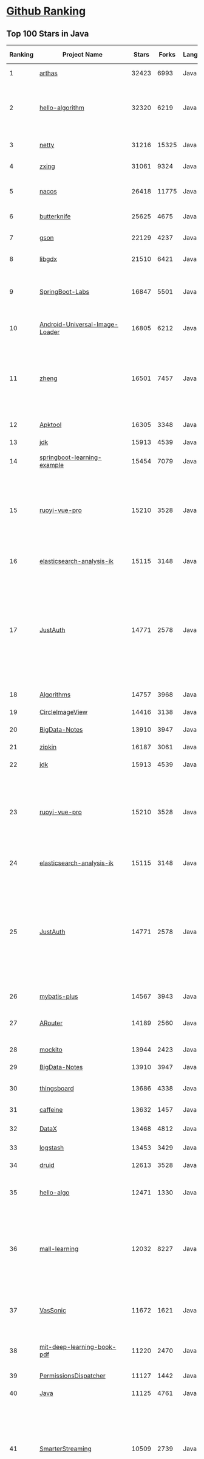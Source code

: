[Github Ranking](../README.md)
==========

## Top 100 Stars in Java

| Ranking | Project Name | Stars | Forks | Language | Open Issues | Description | Last Commit |
| ------- | ------------ | ----- | ----- | -------- | ----------- | ----------- | ----------- |
| 1 | [arthas](https://github.com/alibaba/arthas) | 32423 | 6993 | Java | 200 | Alibaba Java Diagnostic Tool Arthas/Alibaba Java诊断利器Arthas | 2023-05-19T09:56:59Z |
| 2 | [hello-algorithm](https://github.com/geekxh/hello-algorithm) | 32320 | 6219 | Java | 7 | 🌍 针对小白的算法训练 \| 包括四部分：①.大厂面经 ②.力扣图解  ③.千本开源电子书 ④.百张技术思维导图（项目花了上百小时，希望可以点 star 支持，🌹感谢~）推荐免费ChatGPT使用网站 | 2023-05-19T06:12:40Z |
| 3 | [netty](https://github.com/netty/netty) | 31216 | 15325 | Java | 531 | Netty project - an event-driven asynchronous network application framework | 2023-05-22T07:34:40Z |
| 4 | [zxing](https://github.com/zxing/zxing) | 31061 | 9324 | Java | 6 | ZXing ("Zebra Crossing") barcode scanning library for Java, Android | 2023-05-20T03:43:29Z |
| 5 | [nacos](https://github.com/alibaba/nacos) | 26418 | 11775 | Java | 217 | an easy-to-use dynamic service discovery, configuration and service management platform for building cloud native applications. | 2023-05-22T05:02:38Z |
| 6 | [butterknife](https://github.com/JakeWharton/butterknife) | 25625 | 4675 | Java | 97 | Bind Android views and callbacks to fields and methods. | 2023-03-29T12:06:37Z |
| 7 | [gson](https://github.com/google/gson) | 22129 | 4237 | Java | 290 | A Java serialization/deserialization library to convert Java Objects into JSON and back | 2023-05-22T03:56:57Z |
| 8 | [libgdx](https://github.com/libgdx/libgdx) | 21510 | 6421 | Java | 206 | Desktop/Android/HTML5/iOS Java game development framework | 2023-05-21T05:13:18Z |
| 9 | [SpringBoot-Labs](https://github.com/yudaocode/SpringBoot-Labs) | 16847 | 5501 | Java | 26 | 一个涵盖六个专栏：Spring Boot 2.X、Spring Cloud、Spring Cloud Alibaba、Dubbo、分布式消息队列、分布式事务的仓库。希望胖友小手一抖，右上角来个 Star，感恩 1024 | 2022-09-03T08:55:18Z |
| 10 | [Android-Universal-Image-Loader](https://github.com/nostra13/Android-Universal-Image-Loader) | 16805 | 6212 | Java | 447 | Powerful and flexible library for loading, caching and displaying images on Android. | 2022-01-17T09:48:53Z |
| 11 | [zheng](https://github.com/shuzheng/zheng) | 16501 | 7457 | Java | 36 | 基于Spring+SpringMVC+Mybatis分布式敏捷开发系统架构，提供整套公共微服务服务模块：集中权限管理（单点登录）、内容管理、支付中心、用户管理（支持第三方登录）、微信平台、存储系统、配置中心、日志分析、任务和通知等，支持服务治理、监控和追踪，努力为中小型企业打造全方位J2EE企业级开发解决方案。 | 2022-12-16T09:53:00Z |
| 12 | [Apktool](https://github.com/iBotPeaches/Apktool) | 16305 | 3348 | Java | 91 | A tool for reverse engineering Android apk files | 2023-05-20T19:07:44Z |
| 13 | [jdk](https://github.com/openjdk/jdk) | 15913 | 4539 | Java | 0 | JDK main-line development https://openjdk.org/projects/jdk | 2023-05-22T09:01:08Z |
| 14 | [springboot-learning-example](https://github.com/JeffLi1993/springboot-learning-example) | 15454 | 7079 | Java | 14 | spring boot 实践学习案例，是 spring boot 初学者及核心技术巩固的最佳实践。 | 2023-03-23T16:59:35Z |
| 15 | [ruoyi-vue-pro](https://github.com/YunaiV/ruoyi-vue-pro) | 15210 | 3528 | Java | 12 | 🔥 官方推荐 🔥 RuoYi-Vue 全新 Pro 版本，优化重构所有功能。基于 Spring Boot + MyBatis Plus + Vue & Element 实现的后台管理系统 + 微信小程序，支持 RBAC 动态权限、数据权限、SaaS 多租户、Flowable 工作流、三方登录、支付、短信、商城等功能。你的 ⭐️ Star ⭐️，是作者生发的动力！ | 2023-05-21T16:02:33Z |
| 16 | [elasticsearch-analysis-ik](https://github.com/medcl/elasticsearch-analysis-ik) | 15115 | 3148 | Java | 355 | The IK Analysis plugin integrates Lucene IK analyzer into elasticsearch, support customized dictionary. | 2023-04-01T10:46:21Z |
| 17 | [JustAuth](https://github.com/justauth/JustAuth) | 14771 | 2578 | Java | 32 | 🏆Gitee 最有价值开源项目 🚀:100: 小而全而美的第三方登录开源组件。目前已支持Github、Gitee、微博、钉钉、百度、Coding、腾讯云开发者平台、OSChina、支付宝、QQ、微信、淘宝、Google、Facebook、抖音、领英、小米、微软、今日头条、Teambition、StackOverflow、Pinterest、人人、华为、企业微信、酷家乐、Gitlab、美团、饿了么、推特、飞书、京东、阿里云、喜马拉雅、Amazon、Slack和 Line 等第三方平台的授权登录。 Login, so easy! | 2023-05-06T13:38:30Z |
| 18 | [Algorithms](https://github.com/williamfiset/Algorithms) | 14757 | 3968 | Java | 53 | A collection of algorithms and data structures | 2023-05-21T15:20:04Z |
| 19 | [CircleImageView](https://github.com/hdodenhof/CircleImageView) | 14416 | 3138 | Java | 5 | A circular ImageView for Android | 2023-04-06T07:46:13Z |
| 20 | [BigData-Notes](https://github.com/heibaiying/BigData-Notes) | 13910 | 3947 | Java | 19 | 大数据入门指南  :star: | 2023-02-01T11:44:36Z |
| 21 | [zipkin](https://github.com/openzipkin/zipkin) | 16187 | 3061 | Java | 202 | Zipkin is a distributed tracing system | 2023-05-19T19:05:18Z |
| 22 | [jdk](https://github.com/openjdk/jdk) | 15913 | 4539 | Java | 0 | JDK main-line development https://openjdk.org/projects/jdk | 2023-05-22T09:01:08Z |
| 23 | [ruoyi-vue-pro](https://github.com/YunaiV/ruoyi-vue-pro) | 15210 | 3528 | Java | 12 | 🔥 官方推荐 🔥 RuoYi-Vue 全新 Pro 版本，优化重构所有功能。基于 Spring Boot + MyBatis Plus + Vue & Element 实现的后台管理系统 + 微信小程序，支持 RBAC 动态权限、数据权限、SaaS 多租户、Flowable 工作流、三方登录、支付、短信、商城等功能。你的 ⭐️ Star ⭐️，是作者生发的动力！ | 2023-05-21T16:02:33Z |
| 24 | [elasticsearch-analysis-ik](https://github.com/medcl/elasticsearch-analysis-ik) | 15115 | 3148 | Java | 355 | The IK Analysis plugin integrates Lucene IK analyzer into elasticsearch, support customized dictionary. | 2023-04-01T10:46:21Z |
| 25 | [JustAuth](https://github.com/justauth/JustAuth) | 14771 | 2578 | Java | 32 | 🏆Gitee 最有价值开源项目 🚀:100: 小而全而美的第三方登录开源组件。目前已支持Github、Gitee、微博、钉钉、百度、Coding、腾讯云开发者平台、OSChina、支付宝、QQ、微信、淘宝、Google、Facebook、抖音、领英、小米、微软、今日头条、Teambition、StackOverflow、Pinterest、人人、华为、企业微信、酷家乐、Gitlab、美团、饿了么、推特、飞书、京东、阿里云、喜马拉雅、Amazon、Slack和 Line 等第三方平台的授权登录。 Login, so easy! | 2023-05-06T13:38:30Z |
| 26 | [mybatis-plus](https://github.com/baomidou/mybatis-plus) | 14567 | 3943 | Java | 139 | An powerful enhanced toolkit of MyBatis for simplify development | 2023-05-22T03:48:07Z |
| 27 | [ARouter](https://github.com/alibaba/ARouter) | 14189 | 2560 | Java | 103 | 💪 A framework for assisting in the renovation of Android componentization (帮助 Android App 进行组件化改造的路由框架) | 2023-05-17T12:17:20Z |
| 28 | [mockito](https://github.com/mockito/mockito) | 13944 | 2423 | Java | 325 | Most popular Mocking framework for unit tests written in Java | 2023-05-13T10:42:21Z |
| 29 | [BigData-Notes](https://github.com/heibaiying/BigData-Notes) | 13910 | 3947 | Java | 19 | 大数据入门指南  :star: | 2023-02-01T11:44:36Z |
| 30 | [thingsboard](https://github.com/thingsboard/thingsboard) | 13686 | 4338 | Java | 1463 | Open-source IoT Platform - Device management, data collection, processing and visualization. | 2023-05-22T07:45:55Z |
| 31 | [caffeine](https://github.com/ben-manes/caffeine) | 13632 | 1457 | Java | 2 | A high performance caching library for Java | 2023-05-22T08:01:30Z |
| 32 | [DataX](https://github.com/alibaba/DataX) | 13468 | 4812 | Java | 869 | DataX是阿里云DataWorks数据集成的开源版本。 | 2023-05-18T09:37:48Z |
| 33 | [logstash](https://github.com/elastic/logstash) | 13453 | 3429 | Java | 1853 | Logstash - transport and process your logs, events, or other data | 2023-05-22T07:45:16Z |
| 34 | [druid](https://github.com/apache/druid) | 12613 | 3528 | Java | 1437 | Apache Druid: a high performance real-time analytics database. | 2023-05-22T07:06:48Z |
| 35 | [hello-algo](https://github.com/krahets/hello-algo) | 12471 | 1330 | Java | 6 | 《Hello 算法》是一本动画图解、能运行、可提问的数据结构与算法入门书，支持 Java, C++, Python, Go, JS, TS, C#, Swift, Zig 等语言。 | 2023-05-21T17:37:17Z |
| 36 | [mall-learning](https://github.com/macrozheng/mall-learning) | 12032 | 8227 | Java | 17 | mall学习教程，架构、业务、技术要点全方位解析。mall项目（50k+star）是一套电商系统，使用现阶段主流技术实现。涵盖了SpringBoot 2.3.0、MyBatis 3.4.6、Elasticsearch 7.6.2、RabbitMQ 3.7.15、Redis 5.0、MongoDB 4.2.5、Mysql5.7等技术，采用Docker容器化部署。 | 2023-05-22T08:15:51Z |
| 37 | [VasSonic](https://github.com/Tencent/VasSonic) | 11672 | 1621 | Java | 41 | VasSonic is a lightweight and high-performance Hybrid framework developed by tencent VAS team, which is intended to speed up the first screen of websites working on Android and iOS platform.  | 2023-04-07T11:37:52Z |
| 38 | [mit-deep-learning-book-pdf](https://github.com/janishar/mit-deep-learning-book-pdf) | 11220 | 2470 | Java | 10 | MIT Deep Learning Book in PDF format (complete and parts) by Ian Goodfellow, Yoshua Bengio and Aaron Courville | 2022-12-26T10:15:38Z |
| 39 | [PermissionsDispatcher](https://github.com/permissions-dispatcher/PermissionsDispatcher) | 11127 | 1442 | Java | 24 | A declarative API to handle Android runtime permissions. | 2022-09-24T00:46:05Z |
| 40 | [Java](https://github.com/DuGuQiuBai/Java) | 11125 | 4761 | Java | 42 | 27天成为Java大神 | 2023-02-23T14:37:06Z |
| 41 | [SmarterStreaming](https://github.com/daniulive/SmarterStreaming) | 10509 | 2739 | Java | 5 | 业内为数不多致力于极致体验的超强全自研跨平台(windows/linux/android/iOS)流媒体内核，通过模块化自由组合，支持实时RTMP推流、RTSP推流、RTMP播放器、RTSP播放器、录像、多路流媒体转发、音视频导播、动态视频合成、音频混音、直播互动、内置轻量级RTSP服务等，比快更快，业界真正靠谱的超低延迟直播SDK(1秒内，低延迟模式下200~400ms)。 | 2023-05-22T05:06:01Z |
| 42 | [dolphinscheduler](https://github.com/apache/dolphinscheduler) | 10491 | 3892 | Java | 920 | Apache DolphinScheduler is the modern data orchestration platform. Agile to create high performance workflow with low-code | 2023-05-22T08:30:45Z |
| 43 | [RxPermissions](https://github.com/tbruyelle/RxPermissions) | 10438 | 1317 | Java | 90 | Android runtime permissions powered by RxJava2 | 2022-05-11T09:47:47Z |
| 44 | [platform_frameworks_base](https://github.com/aosp-mirror/platform_frameworks_base) | 10400 | 6240 | Java | 0 | None | 2023-01-09T21:15:20Z |
| 45 | [javapoet](https://github.com/square/javapoet) | 10235 | 1330 | Java | 91 | A Java API for generating .java source files. | 2023-05-10T21:51:00Z |
| 46 | [LSPosed](https://github.com/LSPosed/LSPosed) | 10021 | 1465 | Java | 3 | LSPosed Framework | 2023-05-21T08:16:24Z |
| 47 | [android-interview-questions](https://github.com/amitshekhariitbhu/android-interview-questions) | 10001 | 2083 | Java | 15 | Your Cheat Sheet For Android Interview - Android Interview Questions | 2023-05-22T05:31:16Z |
| 48 | [COLA](https://github.com/alibaba/COLA) | 9782 | 2597 | Java | 24 | 🥤 COLA: Clean Object-oriented & Layered Architecture | 2023-05-19T20:00:18Z |
| 49 | [glide-transformations](https://github.com/wasabeef/glide-transformations) | 9780 | 1428 | Java | 50 | An Android transformation library providing a variety of image transformations for Glide. | 2022-03-08T16:07:21Z |
| 50 | [conductor](https://github.com/Netflix/conductor) | 9761 | 2144 | Java | 100 | Conductor is a microservices orchestration engine. | 2023-05-16T17:18:27Z |
| 51 | [Fragmentation](https://github.com/YoKeyword/Fragmentation) | 9729 | 2136 | Java | 190 | [DEPRECATED] A powerful library that manage Fragment for Android | 2021-06-03T12:38:20Z |
| 52 | [AVLoadingIndicatorView](https://github.com/HarlonWang/AVLoadingIndicatorView) | 9697 | 1892 | Java | 66 | DEPRECATED | 2023-04-06T06:05:06Z |
| 53 | [spark](https://github.com/perwendel/spark) | 9474 | 1571 | Java | 198 | A simple expressive web framework for java. Spark has a kotlin DSL https://github.com/perwendel/spark-kotlin | 2022-11-22T23:59:54Z |
| 54 | [AndroidSlidingUpPanel](https://github.com/umano/AndroidSlidingUpPanel) | 9463 | 2308 | Java | 268 | This library provides a simple way to add a draggable sliding up panel (popularized by Google Music and Google Maps) to your Android application. Brought to you by Umano. | 2022-07-21T00:21:03Z |
| 55 | [Mycat-Server](https://github.com/MyCATApache/Mycat-Server) | 9397 | 3885 | Java | 918 | None | 2022-11-01T02:37:58Z |
| 56 | [supertokens-core](https://github.com/supertokens/supertokens-core) | 9374 | 328 | Java | 92 | Open source alternative to Auth0 / Firebase Auth / AWS Cognito  | 2023-05-22T07:55:14Z |
| 57 | [android-gif-drawable](https://github.com/koral--/android-gif-drawable) | 9363 | 1800 | Java | 31 | Views and Drawable for displaying animated GIFs on Android | 2022-12-28T09:22:04Z |
| 58 | [VirtualApp](https://github.com/asLody/VirtualApp) | 9303 | 2815 | Java | 0 | Virtual Engine for Android(Support 12.0 in business version) | 2023-04-27T03:13:15Z |
| 59 | [metersphere](https://github.com/metersphere/metersphere) | 9229 | 2199 | Java | 307 | MeterSphere 一站式开源持续测试平台，为软件质量保驾护航。搞测试，就选 MeterSphere！ | 2023-05-22T09:02:05Z |
| 60 | [AndroidNote](https://github.com/GcsSloop/AndroidNote) | 8897 | 2110 | Java | 49 | 安卓学习笔记 | 2021-05-25T00:50:17Z |
| 61 | [Android-PullToRefresh](https://github.com/chrisbanes/Android-PullToRefresh) | 8746 | 4773 | Java | 0 | DEPRECATED | 2017-10-13T08:40:58Z |
| 62 | [Android_Data](https://github.com/Freelander/Android_Data) | 8612 | 2051 | Java | 2 | Some Android learning materials, hoping to help you learn Android development. | 2023-03-11T16:21:50Z |
| 63 | [Calligraphy](https://github.com/chrisjenx/Calligraphy) | 8598 | 1102 | Java | 82 | Custom fonts in Android the easy way... | 2019-06-18T10:41:44Z |
| 64 | [quickstart-android](https://github.com/firebase/quickstart-android) | 8468 | 7443 | Java | 28 | Firebase Quickstart Samples for Android | 2023-05-18T23:43:40Z |
| 65 | [junit4](https://github.com/junit-team/junit4) | 8439 | 3203 | Java | 106 | A programmer-oriented testing framework for Java. | 2023-05-01T14:25:25Z |
| 66 | [SimianArmy](https://github.com/Netflix/SimianArmy) | 7933 | 1156 | Java | 39 | Tools for keeping your cloud operating in top form. Chaos Monkey is a resiliency tool that helps applications tolerate random instance failures. | 2018-12-18T09:29:22Z |
| 67 | [subsampling-scale-image-view](https://github.com/davemorrissey/subsampling-scale-image-view) | 7557 | 1131 | Java | 36 | Android library (AAR). Highly configurable, easily extendable deep zoom view for displaying huge images without loss of detail. Perfect for photo galleries, maps, building plans etc. | 2022-03-30T10:42:13Z |
| 68 | [MyBookshelf](https://github.com/gedoor/MyBookshelf) | 7401 | 1851 | Java | 229 | 阅读是一款可以自定义来源阅读网络内容的工具，为广大网络文学爱好者提供一种方便、快捷舒适的试读体验。 | 2022-04-01T02:57:15Z |
| 69 | [sweet-alert-dialog](https://github.com/pedant/sweet-alert-dialog) | 7258 | 1963 | Java | 144 | SweetAlert for Android, a beautiful and clever alert dialog | 2021-08-31T11:15:13Z |
| 70 | [algs4](https://github.com/kevin-wayne/algs4) | 7233 | 2661 | Java | 12 | Algorithms, 4th edition textbook code and libraries | 2023-05-10T03:54:47Z |
| 71 | [LeetCode](https://github.com/yuanguangxin/LeetCode) | 7100 | 1895 | Java | 0 | LeetCode刷题记录与面试整理 | 2023-04-03T16:23:44Z |
| 72 | [karate](https://github.com/karatelabs/karate) | 7035 | 1771 | Java | 23 | Test Automation Made Simple | 2023-05-22T05:29:46Z |
| 73 | [XPopup](https://github.com/li-xiaojun/XPopup) | 7035 | 1112 | Java | 54 | 🔥XPopup2.0版本重磅来袭，2倍以上性能提升，带来可观的动画性能优化和交互细节的提升！！！功能强大，交互优雅，动画丝滑的通用弹窗！可以替代Dialog，PopupWindow，PopupMenu，BottomSheet，DrawerLayout，Spinner等组件，自带十几种效果良好的动画， 支持完全的UI和动画自定义！(Powerful and Beautiful Popup for Android，can absolutely replace Dialog，PopupWindow，PopupMenu，BottomSheet，DrawerLayout，Spinner. With built-in animators , very easy to custom popup view.) | 2023-05-13T06:51:28Z |
| 74 | [closure-compiler](https://github.com/google/closure-compiler) | 6843 | 1164 | Java | 876 | A JavaScript checker and optimizer. | 2023-05-19T17:39:30Z |
| 75 | [gocd](https://github.com/gocd/gocd) | 6792 | 969 | Java | 55 | Main repository for GoCD - Continuous Delivery server | 2023-05-22T05:35:55Z |
| 76 | [angel](https://github.com/Angel-ML/angel) | 6659 | 1634 | Java | 122 | A Flexible and Powerful Parameter Server for large-scale machine learning | 2022-11-24T08:07:54Z |
| 77 | [nanohttpd](https://github.com/NanoHttpd/nanohttpd) | 6606 | 1690 | Java | 152 | Tiny, easily embeddable HTTP server in Java. | 2023-02-06T19:22:37Z |
| 78 | [react-native-video](https://github.com/react-native-video/react-native-video) | 6572 | 2721 | Java | 164 | A <Video /> component for react-native | 2023-05-22T07:00:20Z |
| 79 | [storm](https://github.com/apache/storm) | 6452 | 4105 | Java | 0 | Mirror of Apache Storm | 2023-05-19T03:17:27Z |
| 80 | [haven](https://github.com/guardianproject/haven) | 6423 | 746 | Java | 136 | Haven is for people who need a way to protect their personal spaces and possessions without compromising their own privacy, through an Android app and on-device sensors | 2022-10-26T22:43:24Z |
| 81 | [mlkit](https://github.com/googlesamples/mlkit) | 2794 | 2711 | Java | 75 | A collection of sample apps to demonstrate how to use Google's ML Kit APIs on Android and iOS | 2023-05-18T03:22:40Z |
| 82 | [overscroll-decor](https://github.com/EverythingMe/overscroll-decor) | 2786 | 392 | Java | 36 | Android: iOS-like over-scrolling effect applicable over almost all scrollable Android views. | 2021-04-22T14:49:22Z |
| 83 | [google-signin](https://github.com/react-native-google-signin/google-signin) | 2718 | 865 | Java | 23 | Google Sign-in for your React Native applications | 2023-04-20T06:42:05Z |
| 84 | [Iris](https://github.com/IrisShaders/Iris) | 2718 | 541 | Java | 178 | (WIP) A modern shaders mod for Minecraft intended to be compatible with existing OptiFine shader packs | 2023-05-21T18:37:20Z |
| 85 | [webporter](https://github.com/brianway/webporter) | 2717 | 860 | Java | 6 | 基于 webmagic 的 Java 爬虫应用 | 2022-01-08T13:14:10Z |
| 86 | [KenBurnsView](https://github.com/flavioarfaria/KenBurnsView) | 2716 | 449 | Java | 10 | Android ImageViews animated by Ken Burns Effect | 2022-08-26T21:23:54Z |
| 87 | [jmx_exporter](https://github.com/prometheus/jmx_exporter) | 2623 | 1145 | Java | 82 | A process for exposing JMX Beans via HTTP for Prometheus consumption | 2023-05-20T01:25:17Z |
| 88 | [wycheproof](https://github.com/google/wycheproof) | 2619 | 287 | Java | 21 | Project Wycheproof tests crypto libraries against known attacks. | 2023-04-10T01:08:43Z |
| 89 | [Zebra](https://github.com/Meituan-Dianping/Zebra) | 2610 | 704 | Java | 22 | 美团点评集团统一使用的MySQL数据库访问层的中间件。主要提供对业务开发透明、读写分库、分库分表能力，并提供了端到端SQL监控的集成方案。 | 2022-12-08T00:53:32Z |
| 90 | [netty-learning-example](https://github.com/sanshengshui/netty-learning-example) | 2608 | 764 | Java | 1 | :egg: Netty实践学习案例，见微知著！带着你的心，跟着教程。我相信你行欧。 | 2022-10-04T23:38:25Z |
| 91 | [MasteringAndroidDataBinding](https://github.com/liangfeidotme/MasteringAndroidDataBinding) | 2598 | 506 | Java | 21 | A comprehensive tutorial for Android Data Binding | 2020-04-11T03:41:22Z |
| 92 | [fnlp](https://github.com/FudanNLP/fnlp) | 2598 | 728 | Java | 40 | 中文自然语言处理工具包 Toolkit for Chinese natural language processing | 2018-12-16T11:27:46Z |
| 93 | [cucumber-jvm](https://github.com/cucumber/cucumber-jvm) | 2574 | 1993 | Java | 35 | Cucumber for the JVM | 2023-05-19T14:11:37Z |
| 94 | [android-ConstraintLayoutExamples](https://github.com/googlearchive/android-ConstraintLayoutExamples) | 2572 | 453 | Java | 0 | Migrated: | 2019-11-19T23:11:18Z |
| 95 | [mongo-java-driver](https://github.com/mongodb/mongo-java-driver) | 2535 | 1467 | Java | 0 | The official Java driver for MongoDB  | 2023-05-22T02:40:44Z |
| 96 | [springboot-socks](https://github.com/yizhiwazi/springboot-socks) | 2517 | 1404 | Java | 4 | SpringBoot 基础教程 \| 从入门到上瘾 \|  基于2.0.0.M5制作   | 2022-06-20T23:19:19Z |
| 97 | [AndroidPhotoFilters](https://github.com/Zomato/AndroidPhotoFilters) | 2491 | 491 | Java | 34 | AndroidPhotoFilters aims to provide fast, powerful and flexible image processing instrument for creating awesome effects on any image media. | 2022-09-30T20:55:54Z |
| 98 | [AppMethodOrder](https://github.com/zjw-swun/AppMethodOrder) | 2484 | 315 | Java | 3 | 一个能让你了解所有函数调用顺序以及函数耗时的Android库（无需侵入式代码） | 2019-04-22T13:35:39Z |
| 99 | [AnySoftKeyboard](https://github.com/AnySoftKeyboard/AnySoftKeyboard) | 2448 | 771 | Java | 767 | Android (f/w 2.1+) on screen keyboard for multiple languages (chat https://gitter.im/AnySoftKeyboard) | 2023-05-21T12:07:28Z |
| 100 | [MaterialIntroView](https://github.com/iammert/MaterialIntroView) | 2436 | 377 | Java | 47 | Material Intro View is a showcase android library. | 2021-08-18T06:09:16Z |

